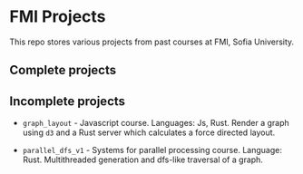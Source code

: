 # FMI Projects

This repo stores various projects from past courses at FMI, Sofia University.

## Complete projects


## Incomplete projects

- `graph_layout` - Javascript course. Languages: Js, Rust. Render a graph using `d3` and a Rust server which calculates a force directed layout.

- `parallel_dfs_v1` - Systems for parallel processing course. Language: Rust. Multithreaded generation and dfs-like traversal of a graph.
